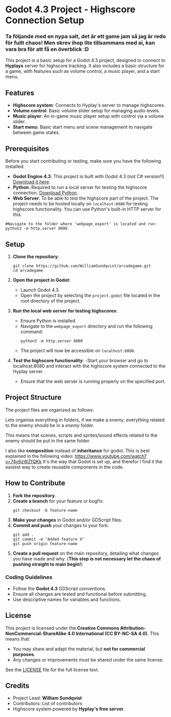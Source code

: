 
# Godot 4.3 Project - Highscore Connection Setup

### Ta följande med en nypa salt, det är ett game jam så jag är redo för fullt chaos! Men skrev ihop lite tillsammans med ai, kan vara bra för att få en överblick :D

This project is a basic setup for a Godot 4.3 project, designed to connect to **Hyplays** server for highscore tracking. It also includes a basic structure for a game, with features such as volume control, a music player, and a start menu. 

## Features

- **Highscore system**: Connects to Hyplay's server to manage highscores.
- **Volume control**: Basic volume slider setup for managing audio levels.
- **Music player**: An in-game music player setup with control via a volume slider.
- **Start menu**: Basic start menu and scene management to navigate between game states.

## Prerequisites

Before you start contributing or testing, make sure you have the following installed:

- **Godot Engine 4.3**: This project is built with Godot 4.3 (not C# version!!). [Download it here](https://godotengine.org/download).
- **Python**: Required to run a local server for testing the highscore connection. [Download Python](https://www.python.org/downloads/).
- **Web Server**: To be able to test the highscore part of the project. The project needs to be hosted locally on `localhost:8080` for testing highscore functionality. You can use Python's built-in HTTP server for this.

```
#Navigate to the folder where 'webpage_export' is located and run:
python3 -m http.server 8080
```

## Setup

1. **Clone the repository**:
   ```
   git clone https://github.com/WilliamSundqvist/arcadegame.git
   cd arcadegame
   ```

2. **Open the project in Godot**:
   - Launch Godot 4.3.
   - Open the project by selecting the `project.godot` file located in the root directory of the project.

3. **Run the local web server for testing highscores**:
   - Ensure Python is installed.
   - Navigate to the `webpage_export` directory and run the following command:
     ```
     python3 -m http.server 8080
     ```
   - The project will now be accessible on `localhost:8080`.

4. **Test the highscore functionality**:
   -Start your browser and go to localhost:8080 and interact with the highscore system connected to the Hyplay server.
   - Ensure that the web server is running properly on the specified port.

## Project Structure

The project files are organized as follows:

Lets organise everything in folders, if we make a *enemy*, everything related to the enemy should be in a *enemy* folder.

This means that scenes, scripts and sprites/sound effects related to the enemy should be put in the same folder.

I also like **composition** instead of **inheritance** for godot. This is best explained in the following video: https://www.youtube.com/watch?v=74y6zWZfQKk
It's the way that Godot is set up, and therefor I find it the easiest way to create reusable components in the code.

## How to Contribute

1. **Fork the repository**.
2. **Create a branch** for your feature or bugfix:
   ```
   git checkout -b feature-name
   ```
3. **Make your changes** in Godot and/or GDScript files.
4. **Commit and push** your changes to your fork:
   ```
   git add .
   git commit -m "Added feature X"
   git push origin feature-name
   ```
5. **Create a pull request** on the main repository, detailing what changes you have made and why. (**This step is not necessary let the chaos of pushing straight to main begin!**)

### Coding Guidelines

- Follow the **Godot 4.3** GDScript conventions.
- Ensure all changes are tested and functional before submitting.
- Use descriptive names for variables and functions.


## License

This project is licensed under the **Creative Commons Attribution-NonCommercial-ShareAlike 4.0 International (CC BY-NC-SA 4.0)**. This means that:

- You may share and adapt the material, but **not for commercial purposes**.
- Any changes or improvements must be shared under the same license.

See the [LICENSE](./LICENSE) file for the full license text.

## Credits

- Project Lead: **William Sundqvist**
- Contributors: List of contributors
- Highscore system powered by **Hyplay's free server**.
